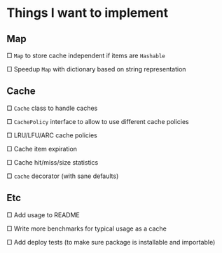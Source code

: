 # Things I want to implement

## Map

□ `Map` to store cache independent if items are `Hashable`

□ Speedup `Map` with dictionary based on string representation

## Cache

□ `Cache` class to handle caches

□ `CachePolicy` interface to allow to use different cache policies

□ LRU/LFU/ARC cache policies

□ Cache item expiration

□ Cache hit/miss/size statistics

□ `cache` decorator (with sane defaults)

## Etc

□ Add usage to README

□ Write more benchmarks for typical usage as a cache

□ Add deploy tests (to make sure package is installable and importable)
